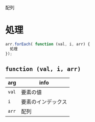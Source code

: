 配列
# 処理
```javascript
arr.forEach( function (val, i, arr) {
  処理
});
```

## ```function (val, i, arr)```
|arg      |info            |
|---------|----------------|
|```val```|要素の値         |
|```i```  |要素のインデックス|
|```arr```|配列            |
